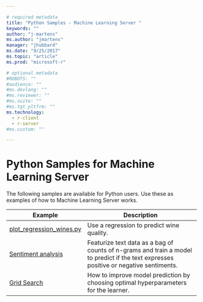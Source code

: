 ```yaml
---

# required metadata
title: "Python Samples - Machine Learning Server "
keywords: ""
author: "j-martens"
ms.author: "jmartens"
manager: "jhubbard"
ms.date: "9/25/2017"
ms.topic: "article"
ms.prod: "microsoft-r"

# optional metadata
#ROBOTS: ""
#audience: ""
#ms.devlang: ""
#ms.reviewer: ""
#ms.suite: ""
#ms.tgt_pltfrm: ""
ms.technology:
  - r-client
  - r-server
#ms.custom: ""

---
```


# Python Samples for Machine Learning Server

The following samples are available for Python users. Use these as examples of how to Machine Learning Server works.

|Example|Description                                                     |
|--------------|---------------------------------------------------------|
|[plot_regression_wines.py](https://github.com/Microsoft/ML-Server-Python-Samples/blob/master/microsoftml/101/plot_regression_wines.py)|Use a regression to predict wine quality.  |
|[Sentiment analysis](https://github.com/Microsoft/ML-Server-Python-Samples/blob/master/microsoftml/202/plot_sentiment_analysis.py)|Featurize text data as a bag of counts of n-grams and train a model to predict if the text expresses positive or negative sentiments.    |
|[Grid Search](https://github.com/Microsoft/ML-Server-Python-Samples/blob/master/microsoftml/202/plot_grid_search.py)|How to improve model prediction by choosing optimal hyperparameters for the learner. |